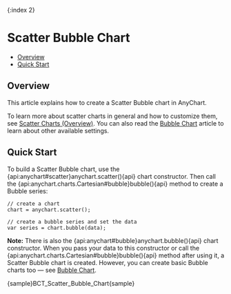 {:index 2}
# Scatter Bubble Chart

* [Overview](#overview)
* [Quick Start](#quick_start)

## Overview

This article explains how to create a Scatter Bubble chart in AnyChart.

To learn more about scatter charts in general and how to customize them, see [Scatter Charts (Overview)](Overview). You can also read the [Bubble Chart](../Bubble_Chart) article to learn about other available settings.

## Quick Start

To build a Scatter Bubble chart, use the {api:anychart#scatter}anychart.scatter(){api} chart constructor. Then call the {api:anychart.charts.Cartesian#bubble}bubble(){api} method to create a Bubble series:

```
// create a chart
chart = anychart.scatter();

// create a bubble series and set the data
var series = chart.bubble(data);
```

**Note:** There is also the {api:anychart#bubble}anychart.bubble(){api} chart constructor. When you pass your data to this constructor or call the {api:anychart.charts.Cartesian#bubble}bubble(){api} method after using it, a Scatter Bubble chart is created. However, you can create basic Bubble charts too — see [Bubble Chart](../Bubble_Chart).

{sample}BCT\_Scatter\_Bubble\_Chart{sample}